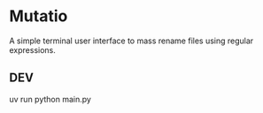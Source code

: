 # Mutatio
A simple terminal user interface to mass rename files using regular expressions.

## DEV
uv run python main.py
